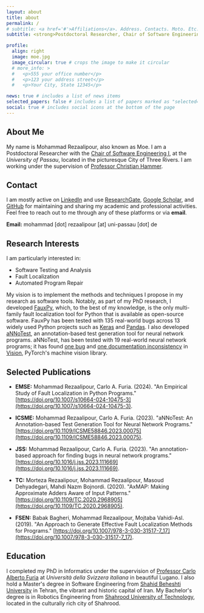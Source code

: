 ```yaml
---
layout: about
title: about
permalink: /
# subtitle: <a href='#'>Affiliations</a>. Address. Contacts. Moto. Etc.
subtitle: <strong>Postdoctoral Researcher, Chair of Software Engineering I, University of Passau</strong>

profile:
  align: right
  image: moe.jpg
  image_circular: true # crops the image to make it circular
  # more_info: >
  #   <p>555 your office number</p>
  #   <p>123 your address street</p>
  #   <p>Your City, State 12345</p>

news: true # includes a list of news items
selected_papers: false # includes a list of papers marked as "selected={true}"
social: true # includes social icons at the bottom of the page
---
```


## About Me

My name is Mohammad Rezaalipour, also known as Moe. 
I am a Postdoctoral Researcher with the 
[Chair of Software Engineering I](https://www.fim.uni-passau.de/software-engineering-i/lehrstuhlteam),
at the *University of Passau*,
located in the picturesque City of Three Rivers.
I am working under the supervision of 
[Professor Christian Hammer](https://www.fim.uni-passau.de/software-engineering-i/lehrstuhlteam/lehrstuhlinhaber?config_id=a8d16e612076595e5b55aa227262539d&group_id=&module=TemplatePersondetails&range_id=d33789fe6848842635609cb3c3a3ff66&target=289537&username=hammer50&cHash=55277529dcf6fec1edb321830f19affd).
<!-- You can find [my CV on this page](/cv/). -->

## Contact

I am mostly active on [LinkedIn](https://www.linkedin.com/in/m-rezaalipour) and use [ResearchGate](https://www.researchgate.net/profile/Mohammad-Rezaalipour-2), [Google Scholar](https://scholar.google.com/citations?user=CuQ9I_YAAAAJ), and [GitHub](https://github.com/mohrez86) for maintaining and sharing my academic and professional activities. Feel free to reach out to me through any of these platforms or via **email**.

**Email:** mohammad [dot] rezaalipour [at] uni-passau [dot] de

## Research Interests

I am particularly interested in: 
- Software Testing and Analysis
- Fault Localization
- Automated Program Repair
  
My vision is to implement the methods and techniques I propose in my research as software tools.
Notably, as part of my PhD research, I developed [FauxPy](https://github.com/atom-sw/fauxpy), which, to the best of my knowledge, is the only multi-family fault localization tool for Python that is available as open-source software.
FauxPy
has been tested with 135 real-world bugs across 
13 widely used Python projects such as
[Keras](https://github.com/keras-team/keras) and 
[Pandas](https://github.com/pandas-dev/pandas).
I also developed [aNNoTest](https://github.com/atom-sw/annotest), an annotation-based test generation tool for neural network programs.
aNNoTest, has been tested 
with 19 real-world 
neural network programs; it has found [one 
bug](https://github.com/pytorch/vision/issues/5209) 
and [one documentation
inconsistency](https://github.com/pytorch/vision/issues/6607)
in [Vision](https://github.com/pytorch/vision), PyTorch's machine vision library.


## Selected Publications

* **EMSE:** Mohammad Rezaalipour, Carlo A. Furia. (2024). "An Empirical Study of Fault Localization in Python Programs." [https://doi.org/10.1007/s10664-024-10475-3](https://doi.org/10.1007/s10664-024-10475-3).

* **ICSME:** Mohammad Rezaalipour, Carlo A. Furia. (2023). "aNNoTest: An Annotation-based Test Generation Tool for Neural Network Programs." [https://doi.org/10.1109/ICSME58846.2023.00075](https://doi.org/10.1109/ICSME58846.2023.00075).

* **JSS:** Mohammad Rezaalipour, Carlo A. Furia. (2023). "An annotation-based approach for finding bugs in neural network programs." [https://doi.org/10.1016/j.jss.2023.111669](https://doi.org/10.1016/j.jss.2023.111669).

* **TC:** Morteza Rezaalipour, Mohammad Rezaalipour, Masoud Dehyadegari, Mahdi Nazm Bojnordi. (2020). "AxMAP: Making Approximate Adders Aware of Input Patterns." [https://doi.org/10.1109/TC.2020.2968905](https://doi.org/10.1109/TC.2020.2968905).

* **FSEN:** Babak Bagheri, Mohammad Rezaalipour, Mojtaba Vahidi-Asl. (2019). "An Approach to Generate Effective Fault Localization Methods for Programs." [https://doi.org/10.1007/978-3-030-31517-7_17](https://doi.org/10.1007/978-3-030-31517-7_17).

## Education

I completed my PhD in Informatics under the supervision of 
[Professor Carlo Alberto Furia](https://bugcounting.net/) at *Università della Svizzera italiana*
in beautiful Lugano.
I also hold a Master's degree in Software Engineering from [Shahid Beheshti University](https://en.sbu.ac.ir/) in Tehran, the vibrant and historic capital of Iran. 
My Bachelor's degree is in Robotics Engineering from [Shahrood University of Technology](https://shahroodut.ac.ir/en/), located in the culturally rich city of Shahrood.

<!-- Write your biography here. Tell the world about yourself. Link to your favorite [subreddit](http://reddit.com). You can put a picture in, too. The code is already in, just name your picture `prof_pic.jpg` and put it in the `img/` folder.

Put your address / P.O. box / other info right below your picture. You can also disable any of these elements by editing `profile` property of the YAML header of your `_pages/about.md`. Edit `_bibliography/papers.bib` and Jekyll will render your [publications page](/al-folio/publications/) automatically.

Link to your social media connections, too. This theme is set up to use [Font Awesome icons](https://fontawesome.com/) and [Academicons](https://jpswalsh.github.io/academicons/), like the ones below. Add your Facebook, Twitter, LinkedIn, Google Scholar, or just disable all of them. -->
